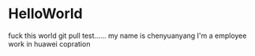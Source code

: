 # HelloWorld
fuck this world
git pull test......
my name is chenyuanyang
I'm a employee work in huawei copration
